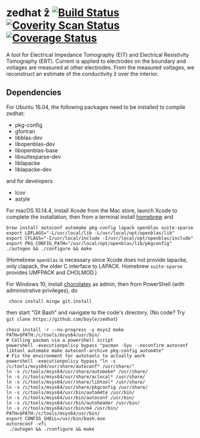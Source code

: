 # zedhat ẑ  [![Build Status](https://travis-ci.org/boyle/zedhat.svg?branch=master)](https://travis-ci.org/boyle/zedhat) [![Coverity Scan Status](https://scan.coverity.com/projects/15229/badge.svg)](https://scan.coverity.com/projects/boyle-zedhat) [![Coverage Status](https://coveralls.io/repos/github/boyle/zedhat/badge.svg?branch=master)](https://coveralls.io/github/boyle/zedhat?branch=master)
A tool for Electrical Impedance Tomography (EIT) and Electrical Resistivity Tomography (ERT).
Current is applied to electrodes on the boundary and voltages are measured at other electrodes.
From the measured voltages, we reconstruct an estimate of the conductivity ẑ over the interior.

## Dependencies

For Ubuntu 16.04, the following packages need to be installed to compile zedhat:

 - pkg-config
 - gfortran
 - libblas-dev
 - libopenblas-dev
 - libopenblas-base
 - libsuitesparse-dev
 - liblapacke
 - liblapacke-dev

and for developers

 - lcov
 - astyle

For macOS 10.14.4, install Xcode from the Mac store, launch Xcode to complete the installation, then from a terminal install [homebrew](https://brew.sh) and
```
brew install autoconf automake pkg-config lapack openblas suite-sparse
export LDFLAGS="-L/usr/local/lib -L/usr/local/opt/openblas/lib"
export CFLAGS="-I/usr/local/include -I/usr/local/opt/openblas/include"
export PKG_CONFIG_PATH="/usr/local/opt/openblas/lib/pkgconfig"
./autogen && ./configure && make
```
(Homebrew `openblas` is necessary since Xcode does not provide lapacke, only
clapack, the older C interface to LAPACK.
Homebrew `suite-sparse` provides UMFPACK and CHOLMOD.)

 For Windows 10, install [chocolatey](https://chocolatey.org/install) as admin, then from PowerShell (with administrative privileges), do
```
 choco install mingw git.install
```
then start "Git Bash" and navigate to the code's directory. (No code? Try `git clone https://github.com/boyle/zedhat`)
```
choco install -r --no-progress -y msys2 make
PATH=$PATH:/c/tools/msys64/usr/bin/
# Calling pacman via a powershell script
powershell -executionpolicy bypass "pacman -Syu --noconfirm autoconf libtool automake make autoconf-archive pkg-config autom4te"
# Fix the environment for autotools to actually work
powershell -executionpolicy bypass "ln -s /c/tools/msys64/usr/share/autoconf* /usr/share/"
ln -s /c/tools/msys64/usr/share/automake* /usr/share/
ln -s /c/tools/msys64/usr/share/aclocal* /usr/share/
ln -s /c/tools/msys64/usr/share/libtool* /usr/share/
ln -s /c/tools/msys64/usr/share/pkgconfig /usr/share/
ln -s /c/tools/msys64/usr/bin/autom4te /usr/bin/
ln -s /c/tools/msys64/usr/bin/autoconf /usr/bin/
ln -s /c/tools/msys64/usr/bin/autoheader /usr/bin/
ln -s /c/tools/msys64/usr/bin/m4 /usr/bin/
PATH=$PATH:/c/tools/msys64/usr/bin/
export CONFIG_SHELL=/usr/bin/bash.exe
autoreconf -vfi
 ./autogen && ./configure && make
```
